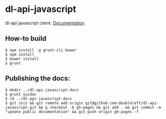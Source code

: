 dl-api-javascript
===

dl-api javascript client. [Documentation](http://doubleleft.github.io/dl-api-javascript/).

How-to build
---

    $ npm install -g grunt-cli bower
    $ npm install 
    $ bower install
    $ grunt

Publishing the docs:
---

    $ mkdir ../dl-api-javascript-docs
    $ grunt yuidoc
    $ cd ../dl-api-javascript-docs
    $ git init && git remote add origin git@github.com:doubleleft/dl-api-javascript.git && g checkout -b gh-pages && git add . && git commit -m "update public documentation" && git push origin gh-pages -f
